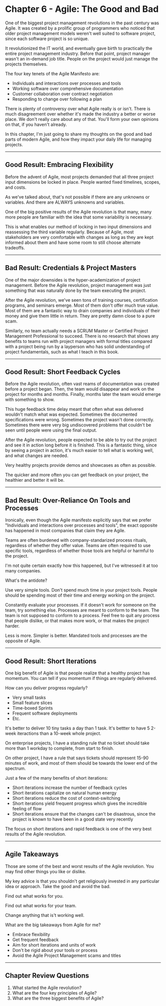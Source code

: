 # Chapter 6 - Agile: The Good and Bad

One of the biggest project management revolutions in the past century was Agile. It was created by a prolific group of programmers who noticed that older project management models weren't well suited to software project, since each software project is so unique.

It revolutionized the IT world, and eventually gave birth to practically the entire project management industry. Before that point, project manager wasn't an in-demand job title. People on the project would just manage the projects themselves.

The four key tenets of the Agile Manifesto are:

- Individuals and interactions over processes and tools
- Working software over comprehensive documentation
- Customer collaboration over contract negotiation
- Responding to change over following a plan

There is plenty of controversy over what Agile really is or isn't. There is much disagreement over whether it's made the industry a better or worse place. We don't really care about any of that. You'll form your own opinions on that, if you haven't already.

In this chapter, I'm just going to share my thoughts on the good and bad parts of modern Agile, and how they impact your daily life for managing projects.

---

## Good Result: Embracing Flexibility

Before the advent of Agile, most projects demanded that all three project input dimensions be locked in place. People wanted fixed timelines, scopes, and costs.

As we've talked about, that's not possible if there are any unknowns or variables. And there are ALWAYS unknowns and variables.

One of the big positive results of the Agile revolution is that many, many more people are familiar with the idea that some variability is necessary.

This is what enables our method of locking in two input dimensions and reassessing the third variable regularly. Because of Agile, most stakeholders are very comfortable with changes as long as they are kept informed about them and have some room to still choose alternate tradeoffs.

---

## Bad Result: Credentials & Project Masters

One of the major downsides is the hyper-academization of project management. Before the Agile revolution, project management was just something that was naturally done by the team executing the project.

After the Agile revolution, we've seen tons of training courses, certification programs, and seminars emerge. Most of them don't offer much true value. Most of them are a fantastic way to drain companies and individuals of their money and give them little in return. They are pretty damn close to a pure scam.

Similarly, no team actually needs a SCRUM Master or Certified Project Management Professional to succeed. There is no research that shows any benefits to teams run with project managers with formal titles compared with a project being run by a layperson who has solid understanding of project fundamentals, such as what I teach in this book.

---

## Good Result: Short Feedback Cycles

Before the Agile revolution, often vast reams of documentation was created before a project began. Then, the team would disappear and work on the project for months and months. Finally, months later the team would emerge with something to show.

This huge feedback time delay meant that often what was delivered wouldn't match what was expected. Sometimes the documented specifications were wrong. Sometimes the project wasn't done correctly. Sometimes there were very big undiscovered problems that couldn't be seen until people were using the final output.

After the Agile revolution, people expected to be able to try out the project and see it in action long before it is finished. This is a fantastic thing, since by seeing a project in action, it's much easier to tell what is working well, and what changes are needed.

Very healthy projects provide demos and showcases as often as possible.

The quicker and more often you can get feedback on your project, the healthier and better it will be.

---

## Bad Result: Over-Reliance On Tools and Processes

Ironically, even though the Agile manifesto explicitly says that we prefer "Individuals and interactions over processes and tools", the exact opposite has happened in most companies that claim they are Agile.

Teams are often burdened with company-standarized process rituals, regardless of whether they offer value. Teams are often required to use specific tools, regardless of whether those tools are helpful or harmful to the project.

I'm not quite certain exactly how this happened, but I've witnessed it at too many companies.

What's the antidote?

Use very simple tools. Don't spend much time in your project tools. People should be spending most of their time and energy working on the project.

Constantly evaluate your processes. If it doesn't work for someone on the team, try something else. Processes are meant to conform to the team. The team is not supposed to conform to a process. Feel free to quit any process that people dislike, or that makes more work, or that makes the project harder.

Less is more. Simpler is better. Mandated tools and processes are the opposite of Agile.

---

## Good Result: Short Iterations

One big benefit of Agile is that people realize that a healthy project has momentum. You can tell if you momentum if things are regularly delivered.

How can you deliver progress regularly?

- Very small tasks
- Small feature slices
- Time-boxed Sprints
- Frequent software deployments
- Etc.

It's better to deliver 10 tiny tasks a day than 1 task. It's bettter to have 5 2-week iteractions than a 10-week whole project.

On enterprise projects, I have a standing rule that no ticket should take more than 1 workday to complete, from start to finish.

On other project, I have a rule that says tickets should represent 15-90 minutes of work, and most of them should be towards the lower end of the spectrum.

Just a few of the many benefits of short iterations:
- Short iterations increase the number of feedback cycles
- Short iterations capitalize on natural human energy
- Short iterations reduce the cost of context-switching
- Short iterations yield frequent progress which gives the incredible feeling of flow
- Short iterations ensure that the changes can't be disastrous, since the project is known to have been in a good state very recently

The focus on short iterations and rapid feedback is one of the very best results of the Agile revolution.

---

## Agile Takeaways

Those are some of the best and worst results of the Agile revolution. You may find other things you like or dislike.

My key advice is that you shouldn't get religiously invested in any particular idea or approach. Take the good and avoid the bad.

Find out what works for you.

Find out what works for your team.

Change anything that is't working well.

What are the big takeaways from Agile for me?
- Embrace flexibility
- Get frequent feedback
- Aim for short iterations and units of work
- Don't be rigid about your tools or process
- Avoid the Agile Project Management scams and titles

---

## Chapter Review Questions
1. What started the Agile revolution?
2. What are the four key principles of Agile?
3. What are the three biggest benefits of Agile?
